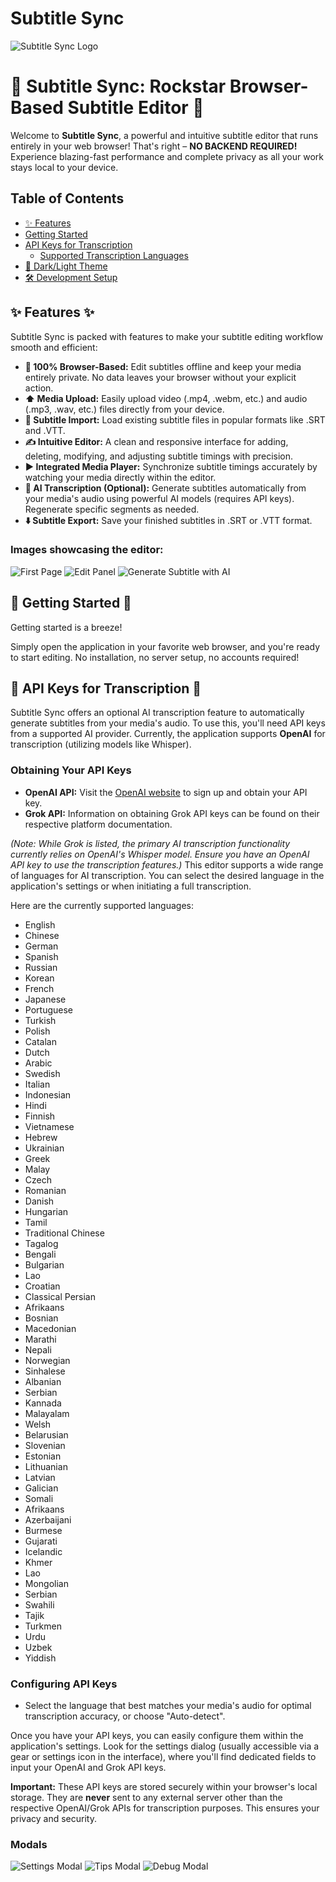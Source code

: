 # Subtitle Sync
![Subtitle Sync Logo](public/icons/icon-512x512.png)
# 🚀 Subtitle Sync: Rockstar Browser-Based Subtitle Editor 🚀

Welcome to **Subtitle Sync**, a powerful and intuitive subtitle editor that runs entirely in your web browser! That's right – **NO BACKEND REQUIRED!** Experience blazing-fast performance and complete privacy as all your work stays local to your device.

## Table of Contents

*   [✨ Features](#-features-)
*   [Getting Started](#getting-started)
*   [API Keys for Transcription](#api-keys-for-transcription)
    *   [Supported Transcription Languages](#supported-transcription-languages)
*   [🎨 Dark/Light Theme](#-darklight-theme)
*   [🛠️ Development Setup](#️-development-setup-)


## ✨ Features ✨

Subtitle Sync is packed with features to make your subtitle editing workflow smooth and efficient:

*   **🚀 100% Browser-Based:** Edit subtitles offline and keep your media entirely private. No data leaves your browser without your explicit action.
*   **⬆️ Media Upload:** Easily upload video (.mp4, .webm, etc.) and audio (.mp3, .wav, etc.) files directly from your device.
*   **📄 Subtitle Import:** Load existing subtitle files in popular formats like .SRT and .VTT.
*   **✍️ Intuitive Editor:** A clean and responsive interface for adding, deleting, modifying, and adjusting subtitle timings with precision.
*   **▶️ Integrated Media Player:** Synchronize subtitle timings accurately by watching your media directly within the editor.
*   **🧠 AI Transcription (Optional):** Generate subtitles automatically from your media's audio using powerful AI models (requires API keys). Regenerate specific segments as needed.
*   **⬇️ Subtitle Export:** Save your finished subtitles in .SRT or .VTT format.

### Images showcasing the editor:

![First Page](docs/image/screencapture-first-page.png)
![Edit Panel](docs/image/screencapture-edit-panel.png)
![Generate Subtitle with AI](docs/image/screencapture-generate-subtitle-with-ai.png)

## 🚀 Getting Started 🚀

Getting started is a breeze!

Simply open the application in your favorite web browser, and you're ready to start editing. No installation, no server setup, no accounts required!

## 🔑 API Keys for Transcription 🔑

Subtitle Sync offers an optional AI transcription feature to automatically generate subtitles from your media's audio. To use this, you'll need API keys from a supported AI provider. Currently, the application supports **OpenAI** for transcription (utilizing models like Whisper).

### Obtaining Your API Keys

*   **OpenAI API:** Visit the [OpenAI website](https://openai.com/) to sign up and obtain your API key.
*   **Grok API:** Information on obtaining Grok API keys can be found on their respective platform documentation.

*(Note: While Grok is listed, the primary AI transcription functionality currently relies on OpenAI's Whisper model. Ensure you have an OpenAI API key to use the transcription features.)*
This editor supports a wide range of languages for AI transcription. You can select the desired language in the application's settings or when initiating a full transcription.

Here are the currently supported languages:

- English
- Chinese
- German
- Spanish
- Russian
- Korean
- French
- Japanese
- Portuguese
- Turkish
- Polish
- Catalan
- Dutch
- Arabic
- Swedish
- Italian
- Indonesian
- Hindi
- Finnish
- Vietnamese
- Hebrew
- Ukrainian
- Greek
- Malay
- Czech
- Romanian
- Danish
- Hungarian
- Tamil
- Traditional Chinese
- Tagalog
- Bengali
- Bulgarian
- Lao
- Croatian
- Classical Persian
- Afrikaans
- Bosnian
- Macedonian
- Marathi
- Nepali
- Norwegian
- Sinhalese
- Albanian
- Serbian
- Kannada
- Malayalam
- Welsh
- Belarusian
- Slovenian
- Estonian
- Lithuanian
- Latvian
- Galician
- Somali
- Afrikaans
- Azerbaijani
- Burmese
- Gujarati
- Icelandic
- Khmer
- Lao
- Mongolian
- Serbian
- Swahili
- Tajik
- Turkmen
- Urdu
- Uzbek
- Yiddish

### Configuring API Keys
- Select the language that best matches your media's audio for optimal transcription accuracy, or choose "Auto-detect".

Once you have your API keys, you can easily configure them within the application's settings. Look for the settings dialog (usually accessible via a gear or settings icon in the interface), where you'll find dedicated fields to input your OpenAI and Grok API keys.

**Important:** These API keys are stored securely within your browser's local storage. They are **never** sent to any external server other than the respective OpenAI/Grok APIs for transcription purposes. This ensures your privacy and security.

### Modals
![Settings Modal](docs/image/screencapture-setting-modal.png)
![Tips Modal](docs/image/screencapture-tips-modal.png)
![Debug Modal](docs/image/screencapture-debug-modal.png)